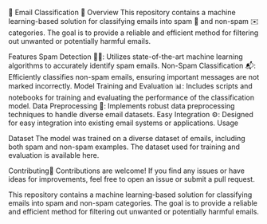 📧 Email Classification 🚀
Overview
This repository contains a machine learning-based solution for classifying emails into spam 🚫 and non-spam ✉️ categories. The goal is to provide a reliable and efficient method for filtering out unwanted or potentially harmful emails.

Features
Spam Detection 🕵️‍♂️: Utilizes state-of-the-art machine learning algorithms to accurately identify spam emails.
Non-Spam Classification 📬: Efficiently classifies non-spam emails, ensuring important messages are not marked incorrectly.
Model Training and Evaluation 📊: Includes scripts and notebooks for training and evaluating the performance of the classification model.
Data Preprocessing 🧹: Implements robust data preprocessing techniques to handle diverse email datasets.
Easy Integration ⚙️: Designed for easy integration into existing email systems or applications.
Usage

Dataset
The model was trained on a diverse dataset of emails, including both spam and non-spam examples. The dataset used for training and evaluation is available here.

Contributing🤝
Contributions are welcome! If you find any issues or have ideas for improvements, feel free to open an issue or submit a pull request.

This repository contains a machine learning-based solution for classifying emails into spam and non-spam categories. The goal is to provide a reliable and efficient method for filtering out unwanted or potentially harmful emails. 
